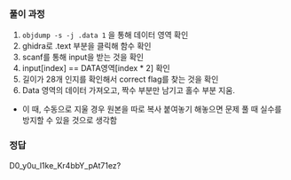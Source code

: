 ### 풀이 과정
1. `objdump -s -j .data 1` 을 통해 데이터 영역 확인
2. ghidra로 .text 부분을 클릭해 함수 확인
3. scanf를 통해 input을 받는 것을 확인
4. input[index] == DATA영역[index * 2] 확인
5. 길이가 28개 인지를 확인해서 correct flag를 찾는 것을 확인
6. Data 영역의 데이터 가져오고, 짝수 부분만 남기고 홀수 부분 지움.

* 이 때, 수동으로 지울 경우 원본을 따로 복사 붙여놓기 해놓으면 문제 풀 때 실수를 방지할 수 있을 것으로 생각함

### 정답
D0_y0u_l1ke_Kr4bbY_pAt71ez?